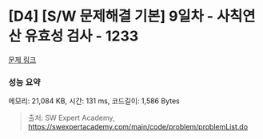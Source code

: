 # [D4] [S/W 문제해결 기본] 9일차 - 사칙연산 유효성 검사 - 1233 

[문제 링크](https://swexpertacademy.com/main/code/problem/problemDetail.do?contestProbId=AV141176AIwCFAYD) 

### 성능 요약

메모리: 21,084 KB, 시간: 131 ms, 코드길이: 1,586 Bytes



> 출처: SW Expert Academy, https://swexpertacademy.com/main/code/problem/problemList.do